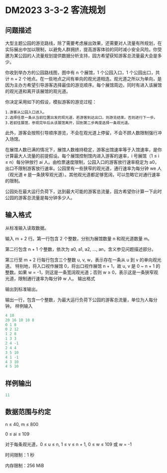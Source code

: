 
# DM2023 3-3-2 客流规划


## 问题描述

大型主题公园的游览路线，除了需要考虑展出效果，还需要对人流量有所规划，在实际展出中加以限制，以避免人群拥挤，提高游客体验的同时减小安全风险。你受邀为某公园的人流量规划提供数据分析支持，园方希望获知游客总流量最大会是多少。

你收到举办方的公园路线图，图中有 n 个展馆，1 个公园入口，1 个公园出口，共计 n + 2 个地点。在一些地点之间有单向的观光道相连。观光道之所以为单向，是因为主办方希望引导游客选择最佳的游览顺序。每个展馆周边，同时有进入该展馆的观光道和离开该展馆的观光道。

你决定采用如下的假设，模拟游客的游览过程：

    1.游客从公园入口进入。
    2.选择任意一条从当前位置出发的观光道，若游客到达出口，则游览结束。否则进行下一步。
    3.若前往展馆，参观完毕后从该展馆离开，回到第二步再度选择一条观光道。

此外，游客会按照引导顺序游览，不会在观光道上停留，不会不顾人数限制强行冲入场馆。

在展馆人数已满的情况下，展馆人数维持稳定，游客出馆速率等于入馆速率，是你计算最大人流量的前提假设。每个展馆控制馆内进入游客的速率，i 号展馆（1 ≤ i ≤ n）每分钟放行 ai 人。由检票速度限制，公园入口的游客放行速率稳定为 a0，出口不限制游客放行速率。公园里有一些狭窄的观光道，通行速率为每分钟 we 人（观光道 e 是一条狭窄观光道）。其他观光道都足够宽阔，可以忽略它对通行速率的限制。

公园处在最大运行负荷下，达到最大可能的游客总流量，园方希望你计算一下此时公园的游客总流量是每分钟多少人。
## 输入格式

从标准输入读取数据。

输入 m + 2 行。第一行包含 2 个整数，分别为展馆数量 n 和观光道数量 m。

第二行包含 n + 1 个整数，依次为 a0, a1, a2, ..., an，含义参见问题描述部分。

第三行至 m + 2 行每行包含三个整数 u, v, w，表示存在一条从 u 到 v 的单向观光道。 特别地，将入口视作展馆 0，将出口视作展馆 n + 1，故 u, v 是 0 ~ n + 1 的整数。如果 w = -1，则这是一条宽阔观光道；否则 w ≥ 0，表示这是一条狭窄观光道，限制通行速率为每分钟 w 人。
输出格式

输出到标准输出。

输出一行，包含一个整数，为最大运行负荷下公园的游客总流量，单位为人每分钟。
样例输入

```c++
4 10
20 16 10 10 8
0 1 8
0 2 12
1 2 8
1 3 3
2 4 -1
2 4 4
3 5 10
4 1 -1
4 3 10
4 5 10
```
## 样例输出
```c++
11
```

## 数据范围与约定

n ≤ 40, m ≤ 800

0 ≤ ai ≤ 109

对于每条观光道，0 ≤ u ≤ n, 1 ≤ v ≤ n + 1, 0 ≤ w ≤ 109 或 w = -1

时间限制：1 秒

内存限制：256 MiB
